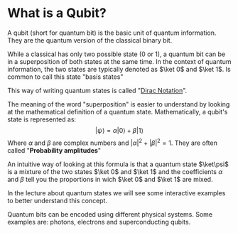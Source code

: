 # What is a Qubit?
A qubit (short for quantum bit) is the basic unit of quantum information.
They are the quantum version of the classical binary bit. 

While a classical has only two possible state (0 or 1), a quantum bit can be in a superposition of both states at the same time. In the context of quantum information, the two states are typically denoted as $\ket 0$ and $\ket 1$. Is common to call this state "basis states"

This way of writing quantum states is called "[Dirac Notation](https://en.wikipedia.org/wiki/Bra%E2%80%93ket_notation)". 

The meaning of the word "superposition" is easier to understand by looking at the mathematical definition of a quantum state.
Mathematically, a qubit's state is represented as:
$$ |\psi ⟩ = \alpha |0⟩ + \beta |1⟩ $$
Where $\alpha$ and $\beta$ are complex numbers and $|\alpha|^2 + |\beta|^2 = 1$. They are often called "**Probability amplitudes**"

An intuitive way of looking at this formula is that a quantum state $\ket\psi$ is a mixture of the two states $\ket 0$ and $\ket 1$ and the coefficients $\alpha$ and $\beta$ tell you the proportions in wich $\ket 0$ and $\ket 1$ are mixed.

In the lecture about quantum states we will see some interactive examples to better understand this concept.

Quantum bits can be encoded using different physical systems. Some examples are: photons, electrons and superconducting qubits.
